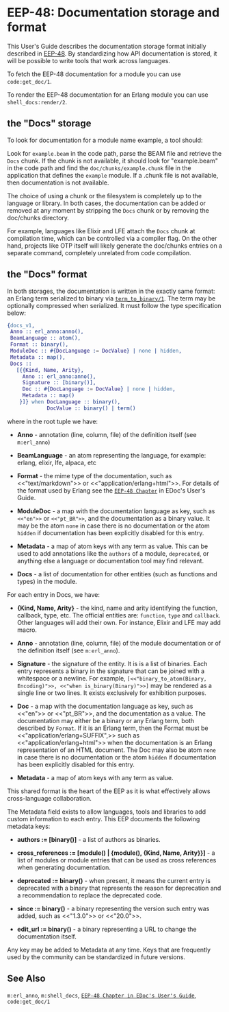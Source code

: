 <!--
%CopyrightBegin%

Copyright Ericsson AB 2023. All Rights Reserved.

Licensed under the Apache License, Version 2.0 (the "License");
you may not use this file except in compliance with the License.
You may obtain a copy of the License at

    http://www.apache.org/licenses/LICENSE-2.0

Unless required by applicable law or agreed to in writing, software
distributed under the License is distributed on an "AS IS" BASIS,
WITHOUT WARRANTIES OR CONDITIONS OF ANY KIND, either express or implied.
See the License for the specific language governing permissions and
limitations under the License.

%CopyrightEnd%
-->
# EEP-48: Documentation storage and format

This User's Guide describes the documentation storage format initially described
in [EEP-48](https://www.erlang.org/erlang-enhancement-proposals/eep-0048.html).
By standardizing how API documentation is stored, it will be possible to write
tools that work across languages.

To fetch the EEP-48 documentation for a module you can use `code:get_doc/1`.

To render the EEP-48 documentation for an Erlang module you can use
`shell_docs:render/2`.

## the "Docs" storage

To look for documentation for a module name example, a tool should:

Look for `example.beam` in the code path, parse the BEAM file and retrieve the
`Docs` chunk. If the chunk is not available, it should look for "example.beam"
in the code path and find the `doc/chunks/example.chunk` file in the application
that defines the `example` module. If a .chunk file is not available, then
documentation is not available.

The choice of using a chunk or the filesystem is completely up to the language
or library. In both cases, the documentation can be added or removed at any
moment by stripping the `Docs` chunk or by removing the doc/chunks directory.

For example, languages like Elixir and LFE attach the `Docs` chunk at
compilation time, which can be controlled via a compiler flag. On the other
hand, projects like OTP itself will likely generate the doc/chunks entries on a
separate command, completely unrelated from code compilation.

## the "Docs" format

In both storages, the documentation is written in the exactly same format: an
Erlang term serialized to binary via
[`term_to_binary/1`](`erlang:term_to_binary/1`). The term may be optionally
compressed when serialized. It must follow the type specification below:

```erlang
{docs_v1,
 Anno :: erl_anno:anno(),
 BeamLanguage :: atom(),
 Format :: binary(),
 ModuleDoc :: #{DocLanguage := DocValue} | none | hidden,
 Metadata :: map(),
 Docs ::
   [{{Kind, Name, Arity},
     Anno :: erl_anno:anno(),
     Signature :: [binary()],
     Doc :: #{DocLanguage := DocValue} | none | hidden,
     Metadata :: map()
    }]} when DocLanguage :: binary(),
             DocValue :: binary() | term()
```

where in the root tuple we have:

- **Anno** - annotation (line, column, file) of the definition itself (see
  `m:erl_anno`)

- **BeamLanguage** - an atom representing the language, for example: erlang,
  elixir, lfe, alpaca, etc

- **Format** - the mime type of the documentation, such as <<"text/markdown">>
  or <<"application/erlang+html">>. For details of the format used by Erlang see
  the [`EEP-48 Chapter`](`e:edoc:doc_storage.md`) in EDoc's User's
  Guide.

- **ModuleDoc** - a map with the documentation language as key, such as
  `<<"en">>` or `<<"pt_BR">>`, and the documentation as a binary value. It may
  be the atom `none` in case there is no documentation or the atom `hidden` if
  documentation has been explicitly disabled for this entry.

- **Metadata** - a map of atom keys with any term as value. This can be used to
  add annotations like the `authors` of a module, `deprecated`, or anything else
  a language or documentation tool may find relevant.

- **Docs** - a list of documentation for other entities (such as functions and
  types) in the module.

For each entry in Docs, we have:

- **\{Kind, Name, Arity\}** - the kind, name and arity identifying the function,
  callback, type, etc. The official entities are: `function`, `type` and
  `callback`. Other languages will add their own. For instance, Elixir and LFE
  may add macro.

- **Anno** - annotation (line, column, file) of the module documentation or of
  the definition itself (see `m:erl_anno`).

- **Signature** - the signature of the entity. It is is a list of binaries. Each
  entry represents a binary in the signature that can be joined with a
  whitespace or a newline. For example,
  `[<<"binary_to_atom(Binary, Encoding)">>, <<"when is_binary(Binary)">>]` may
  be rendered as a single line or two lines. It exists exclusively for
  exhibition purposes.

- **Doc** - a map with the documentation language as key, such as <<"en">> or
  <<"pt_BR">>, and the documentation as a value. The documentation may either be
  a binary or any Erlang term, both described by `Format`. If it is an Erlang
  term, then the Format must be <<"application/erlang+SUFFIX",>> such as
  <<"application/erlang+html">> when the documentation is an Erlang
  representation of an HTML document. The Doc may also be atom `none` in case
  there is no documentation or the atom `hidden` if documentation has been
  explicitly disabled for this entry.

- **Metadata** - a map of atom keys with any term as value.

This shared format is the heart of the EEP as it is what effectively allows
cross-language collaboration.

The Metadata field exists to allow languages, tools and libraries to add custom
information to each entry. This EEP documents the following metadata keys:

- **authors := \[binary()]** - a list of authors as binaries.

- **cross_references := \[module() | \{module(), \{Kind, Name, Arity\}\}]** - a
  list of modules or module entries that can be used as cross references when
  generating documentation.

- **deprecated := binary()** - when present, it means the current entry is
  deprecated with a binary that represents the reason for deprecation and a
  recommendation to replace the deprecated code.

- **since := binary()** - a binary representing the version such entry was
  added, such as <<"1.3.0">> or <<"20.0">>.

- **edit_url := binary()** - a binary representing a URL to change the
  documentation itself.

Any key may be added to Metadata at any time. Keys that are frequently used by
the community can be standardized in future versions.

## See Also

`m:erl_anno`, `m:shell_docs`,
[`EEP-48 Chapter in EDoc's User's Guide`](`e:edoc:doc_storage.md`),
`code:get_doc/1`
